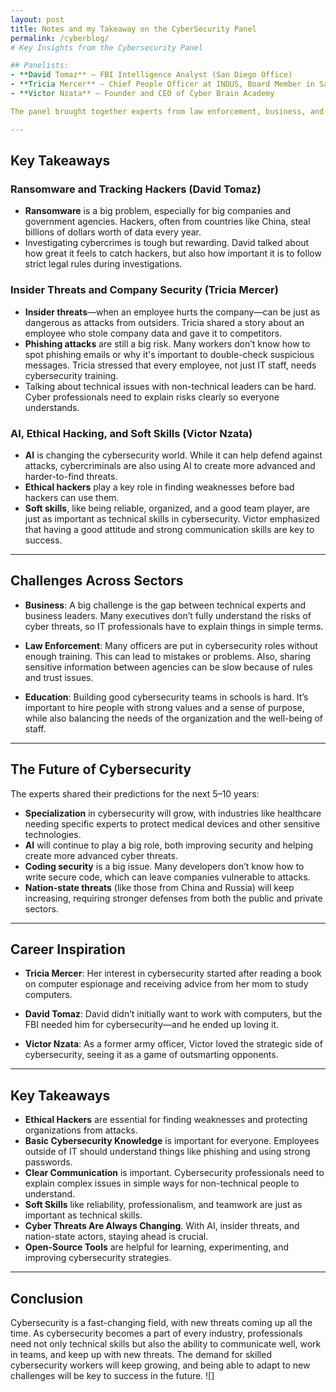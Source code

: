 ```yaml
---
layout: post
title: Notes and my Takeaway on the CyberSecurity Panel
permalink: /cyberblog/
# Key Insights from the Cybersecurity Panel

## Panelists:
- **David Tomaz** – FBI Intelligence Analyst (San Diego Office)
- **Tricia Mercer** – Chief People Officer at INDUS, Board Member in San Diego
- **Victor Nzata** – Founder and CEO of Cyber Brain Academy

The panel brought together experts from law enforcement, business, and education to talk about cybersecurity. They shared their views and advice on the challenges and opportunities in the field.

---
```


## Key Takeaways

### Ransomware and Tracking Hackers (David Tomaz)
- **Ransomware** is a big problem, especially for big companies and government agencies. Hackers, often from countries like China, steal billions of dollars worth of data every year.
- Investigating cybercrimes is tough but rewarding. David talked about how great it feels to catch hackers, but also how important it is to follow strict legal rules during investigations.

### Insider Threats and Company Security (Tricia Mercer)
- **Insider threats**—when an employee hurts the company—can be just as dangerous as attacks from outsiders. Tricia shared a story about an employee who stole company data and gave it to competitors.
- **Phishing attacks** are still a big risk. Many workers don’t know how to spot phishing emails or why it's important to double-check suspicious messages. Tricia stressed that every employee, not just IT staff, needs cybersecurity training.
- Talking about technical issues with non-technical leaders can be hard. Cyber professionals need to explain risks clearly so everyone understands.

### AI, Ethical Hacking, and Soft Skills (Victor Nzata)
- **AI** is changing the cybersecurity world. While it can help defend against attacks, cybercriminals are also using AI to create more advanced and harder-to-find threats.
- **Ethical hackers** play a key role in finding weaknesses before bad hackers can use them.
- **Soft skills**, like being reliable, organized, and a good team player, are just as important as technical skills in cybersecurity. Victor emphasized that having a good attitude and strong communication skills are key to success.

---

## Challenges Across Sectors

- **Business**: A big challenge is the gap between technical experts and business leaders. Many executives don’t fully understand the risks of cyber threats, so IT professionals have to explain things in simple terms.
  
- **Law Enforcement**: Many officers are put in cybersecurity roles without enough training. This can lead to mistakes or problems. Also, sharing sensitive information between agencies can be slow because of rules and trust issues.
  
- **Education**: Building good cybersecurity teams in schools is hard. It’s important to hire people with strong values and a sense of purpose, while also balancing the needs of the organization and the well-being of staff.

---

## The Future of Cybersecurity
The experts shared their predictions for the next 5–10 years:
- **Specialization** in cybersecurity will grow, with industries like healthcare needing specific experts to protect medical devices and other sensitive technologies.
- **AI** will continue to play a big role, both improving security and helping create more advanced cyber threats.
- **Coding security** is a big issue. Many developers don’t know how to write secure code, which can leave companies vulnerable to attacks.
- **Nation-state threats** (like those from China and Russia) will keep increasing, requiring stronger defenses from both the public and private sectors.

---

## Career Inspiration

- **Tricia Mercer**: Her interest in cybersecurity started after reading a book on computer espionage and receiving advice from her mom to study computers.
  
- **David Tomaz**: David didn’t initially want to work with computers, but the FBI needed him for cybersecurity—and he ended up loving it.
  
- **Victor Nzata**: As a former army officer, Victor loved the strategic side of cybersecurity, seeing it as a game of outsmarting opponents.

---

## Key Takeaways

- **Ethical Hackers** are essential for finding weaknesses and protecting organizations from attacks.
- **Basic Cybersecurity Knowledge** is important for everyone. Employees outside of IT should understand things like phishing and using strong passwords.
- **Clear Communication** is important. Cybersecurity professionals need to explain complex issues in simple ways for non-technical people to understand.
- **Soft Skills** like reliability, professionalism, and teamwork are just as important as technical skills.
- **Cyber Threats Are Always Changing**. With AI, insider threats, and nation-state actors, staying ahead is crucial.
- **Open-Source Tools** are helpful for learning, experimenting, and improving cybersecurity strategies.

---

## Conclusion
Cybersecurity is a fast-changing field, with new threats coming up all the time. As cybersecurity becomes a part of every industry, professionals need not only technical skills but also the ability to communicate well, work in teams, and keep up with new threats. The demand for skilled cybersecurity workers will keep growing, and being able to adapt to new challenges will be key to success in the future.
![]